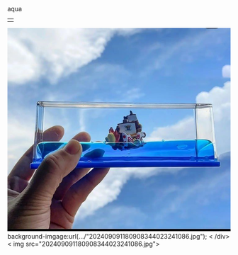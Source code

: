 <html>
<head>
<meta charset="uft-8">


<link href="gallerystyle.css" rel="stylesheet" type="text/css">

 aqua





 
</head>
<body img src="202409091180908344023241086.jpg">
<table>
  <tr>
 <td class="td1"></td>
    </tr>
</table>
  
 <div>
 <img src= "IMG_20240909_011730_049.jpg">
background-imgage:url(.../"202409091180908344023241086.jpg");
< /div>
 <div class="body">
< img src="202409091180908344023241086.jpg">
 </div>
 </body>


 
</html>
